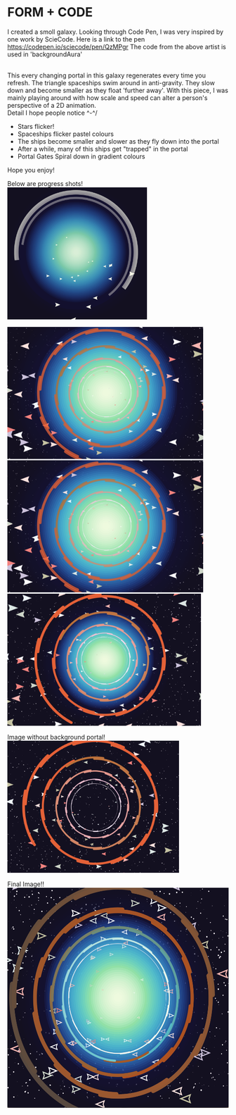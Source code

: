 # FORM + CODE

I created a smoll galaxy. Looking through Code Pen, I was very inspired by one work
by ScieCode. Here is a link to the pen https://codepen.io/sciecode/pen/QzMPgr
The code from the above artist is used in 'backgroundAura'

<br/>
This every changing portal in this galaxy regenerates every time you refresh. 
The triangle spaceships swim around in anti-gravity. 
They slow down and become smaller as they float 'further away'. With this piece, 
I was mainly playing around with how scale and speed can alter a person's perspective of a 2D animation. 


<br/>
Detail I hope people notice ^-^/

<ul>
  <li>Stars flicker!</li>
  <li>Spaceships flicker pastel colours</li>
  <li>The ships become smaller and slower as they fly down into the portal</li>
  <li>After a while, many of this ships get "trapped" in the portal
  <li>Portal Gates Spiral down in gradient colours</li>
</ul>

Hope you enjoy!


Below are progress shots!
<br/>
<img src="first.png" alt="first" height=300>

<img src="second.png" alt="second" height=300>

<img src="second.png" alt="second" height=300>
<img src="smallerPortal.png" alt="Smaller Portal" height=300>

Image without background portal!
<br/>
<img src="third.png" alt="Without Portal" height=300>

Final Image!!
<br/>
<img src="final_image.png" alt="Final Result!" height=500>
